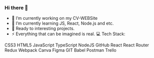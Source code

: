 ### Hi there 👋

- 🔭 I’m currently working on my CV-WEBSite
- 🌱 I’m currently learning JS, React, Node.js and etc.
- 👯 Ready to interesting projects.
- ⚡ Everything that can be imagined is real.
💻 Tech Stack:

CSS3 HTML5 JavaScript TypeScript NodeJS GitHub React React Router Redux  Webpack Canva  Figma GIT Babel Postman Trello 

